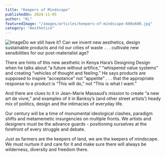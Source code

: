 ```yaml
---
title: "Keepers of Mindscape"
publishedOn: 2024-11-05
author: "KL"
featuredImage: "/images/articles/keepers-of-mindscape-600x600.jpg"
category: "Aesthetico"
---
```


![Image](/images/articles/keepers-of-mindscape-600x600.jpg)Do we still have it? Can we invent new aesthetics, design sustainable products and rid our cities of waste . . . cultivate new sensibilities for our post-materialist age?

There are hints of this new aesthetic in Kenya Hara’s Designing Design when he talks about “a future without artifice,” “whispered value systems” and creating “vehicles of thought and feeling.” He says products are supposed to inspire “acceptance” not “appetite” . . . that the appropriate response to a product is “This will do,” not “This is what I want.”

And there are clues to it in Jean-Marie Massaud’s mission to create “a new art de vivre,” and examples of it in Banksy’s (and other street artists’) heady mix of politics, design and the intimacies of everyday life.

Our century will be a time of monumental ideological clashes, paradigm shifts and metamemetic insurgencies on multiple fronts. We artists and designers must be the advance guards - positioning ourselves at the forefront of every struggle and debate.

Just as farmers are the keepers of land, we are the keepers of mindscape. We must nurture it and care for it and make sure there will always be wilderness, diversity and freedom there.

‍
